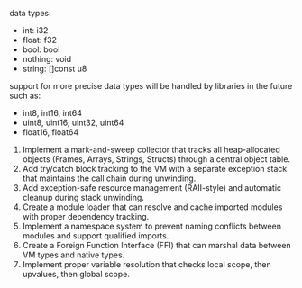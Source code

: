 data types:

- int: i32
- float: f32
- bool: bool
- nothing: void
- string: []const u8

support for more precise data types will be handled by libraries in the future such as:

- int8, int16, int64
- uint8, uint16, uint32, uint64
- float16, float64

1. Implement a mark-and-sweep collector that tracks all heap-allocated objects (Frames, Arrays, Strings, Structs) through a central object table.
2. Add try/catch block tracking to the VM with a separate exception stack that maintains the call chain during unwinding.
3. Add exception-safe resource management (RAII-style) and automatic cleanup during stack unwinding.
4. Create a module loader that can resolve and cache imported modules with proper dependency tracking.
5. Implement a namespace system to prevent naming conflicts between modules and support qualified imports.
6. Create a Foreign Function Interface (FFI) that can marshal data between VM types and native types.
7. Implement proper variable resolution that checks local scope, then upvalues, then global scope.
